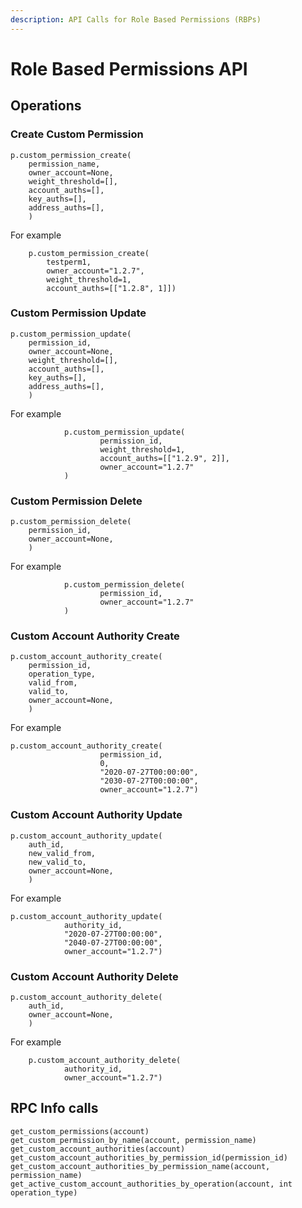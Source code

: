 ```yaml
---
description: API Calls for Role Based Permissions (RBPs)
---
```


# Role Based Permissions API

## Operations

### Create Custom Permission

```text
p.custom_permission_create(
    permission_name,
    owner_account=None,
    weight_threshold=[],
    account_auths=[],
    key_auths=[],
    address_auths=[],
    )
```

For example

```text
    p.custom_permission_create(
        testperm1,
        owner_account="1.2.7",
        weight_threshold=1,
        account_auths=[["1.2.8", 1]])
```

### Custom Permission Update

```text
p.custom_permission_update(
    permission_id,
    owner_account=None,
    weight_threshold=[],
    account_auths=[],
    key_auths=[],
    address_auths=[],
    )
```

For example

```text
            p.custom_permission_update(
                    permission_id,
                    weight_threshold=1,
                    account_auths=[["1.2.9", 2]],
                    owner_account="1.2.7"
            )
```

### Custom Permission Delete

```text
p.custom_permission_delete(
    permission_id,
    owner_account=None,
    )
```

For example

```text
            p.custom_permission_delete(
                    permission_id,
                    owner_account="1.2.7"
            )
```

### Custom Account Authority Create

```text
p.custom_account_authority_create(
    permission_id,
    operation_type,
    valid_from,
    valid_to,
    owner_account=None,
    )
```

For example

```text
p.custom_account_authority_create(
                    permission_id,
                    0,
                    "2020-07-27T00:00:00",
                    "2030-07-27T00:00:00",
                    owner_account="1.2.7")
```

### Custom Account Authority Update

```text
p.custom_account_authority_update(
    auth_id,
    new_valid_from,
    new_valid_to,
    owner_account=None,
    )
```

For example

```text
p.custom_account_authority_update(
            authority_id,
            "2020-07-27T00:00:00",
            "2040-07-27T00:00:00",
            owner_account="1.2.7")
```

### Custom Account Authority Delete

```text
p.custom_account_authority_delete(
    auth_id,
    owner_account=None,
    )
```

For example

```text
    p.custom_account_authority_delete(
            authority_id,
            owner_account="1.2.7")
```

## RPC Info calls

```text
get_custom_permissions(account)
get_custom_permission_by_name(account, permission_name)
get_custom_account_authorities(account)
get_custom_account_authorities_by_permission_id(permission_id)
get_custom_account_authorities_by_permission_name(account, permission_name)
get_active_custom_account_authorities_by_operation(account, int operation_type)
```

